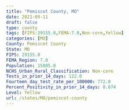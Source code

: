 ```yaml
---
title: "Pemiscot County, MO"
date: 2021-05-11
draft: false
type: county
tags: [FIPS:29155.0,FEMA:7.0,Non-core,Yellow]
categories: [MO]
County: Pemiscot County
State: MO
FIPS: 29155.0
FEMA_Region: 7.0
Population: 15805.0
NCHS_Urban_Rural_Classification: Non-core
Tests_in_prior_14_days: 122.0
Fourteen_day_test_rate_per_100000: 772.0
Percent_Positivity_in_prior_14_days: 0.074
Level: Yellow
url: /states/MO/pemiscot-county
---
```



